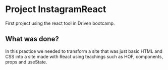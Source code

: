 # Project InstagramReact

First project using the react tool in Driven bootcamp. 

## What  was done?

In this practice we needed to transform a site that was just basic HTML and CSS into a site made with React using teachings such as HOF, components, props and useState. 
